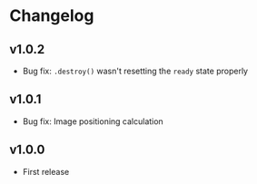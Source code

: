 # Changelog

## v1.0.2

- Bug fix: `.destroy()` wasn't resetting the `ready` state properly

## v1.0.1

- Bug fix: Image positioning calculation

## v1.0.0

- First release

